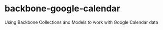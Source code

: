 backbone-google-calendar
========================

Using Backbone Collections and Models to work with Google Calendar data
